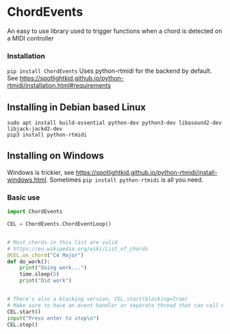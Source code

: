 # ChordEvents
An easy to use library used to trigger functions when a chord is detected on a MIDI controller

### Installation

```pip install ChordEvents```
Uses python-rtmidi for the backend by default.  See https://spotlightkid.github.io/python-rtmidi/installation.html#requirements

## Installing in Debian based Linux
```
sudo apt install build-essential python-dev python3-dev libasound2-dev libjack-jackd2-dev
pip3 install python-rtmidi
```

## Installing on Windows
Windows is trickier, see https://spotlightkid.github.io/python-rtmidi/install-windows.html.  Sometimes ```pip install python-rtmidi``` is all you need.


### Basic use
```python
import ChordEvents

CEL = ChordEvents.ChordEventLoop()


# Most chords in this list are valid
# https://en.wikipedia.org/wiki/List_of_chords
@CEL.on_chord("C4 Major")
def do_work():
    print("Doing work...")
    time.sleep(5)
    print("Did work")


# There's also a blocking version, CEL.start(blocking=True)
# Make sure to have an event handler or separate thread that can call CEL.stop()
CEL.start()
input("Press enter to stop\n")
CEL.stop()

```